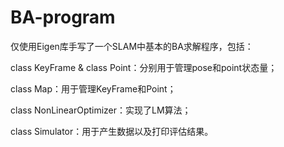 # BA-program
仅使用Eigen库手写了一个SLAM中基本的BA求解程序，包括：

class KeyFrame & class Point：分别用于管理pose和point状态量；

class Map：用于管理KeyFrame和Point；

class NonLinearOptimizer：实现了LM算法；

class Simulator：用于产生数据以及打印评估结果。
